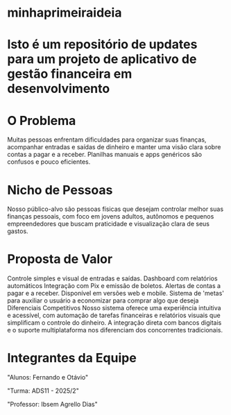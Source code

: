 ﻿# minhaprimeiraideia
# Isto é um repositório de updates para um projeto de aplicativo de gestão financeira em desenvolvimento

# O Problema
Muitas pessoas enfrentam dificuldades para organizar suas finanças, acompanhar entradas e saídas de dinheiro e manter uma visão clara sobre contas a pagar e a receber. Planilhas manuais e apps genéricos são confusos e pouco eficientes.

# Nicho de Pessoas
Nosso público-alvo são pessoas físicas que desejam controlar melhor suas finanças pessoais, com foco em jovens adultos, autônomos e pequenos empreendedores que buscam praticidade e visualização clara de seus gastos.

# Proposta de Valor
Controle simples e visual de entradas e saídas.
Dashboard com relatórios automáticos
Integração com Pix e emissão de boletos.
Alertas de contas a pagar e a receber.
Disponível em versões web e mobile.
Sistema de 'metas' para auxiliar o usuário a economizar para comprar algo que deseja
Diferenciais Competitivos
Nosso sistema oferece uma experiência intuitiva e acessível, com automação de tarefas financeiras e relatórios visuais que simplificam o controle do dinheiro. A integração direta com bancos digitais e o suporte multiplataforma nos diferenciam dos concorrentes tradicionais.

# Integrantes da Equipe
"Alunos: Fernando e Otávio"

"Turma: ADS11 - 2025/2"

"Professor: Ibsem Agrello Dias"